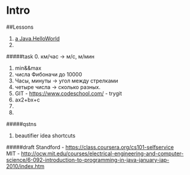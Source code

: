 # Intro
##Lessons
1. [a Java.HelloWorld](materials/Java.HelloWorld.md)
2. 

#####task
0. км/час -> м/с, м/мин
1. min&&max
5. числа Фибоначи до 10000
6. Часы, минуты -> угол между стрелками
7. четыре числа -> сколько разных.
34. GIT - https://www.codeschool.com/ - trygit
2. ax2+bx+c
123. 
6. 

#####qstns
1. beautifier idea shortcuts

#####draft
Standford - https://class.coursera.org/cs101-selfservice  
MIT - http://ocw.mit.edu/courses/electrical-engineering-and-computer-science/6-092-introduction-to-programming-in-java-january-iap-2010/index.htm 
